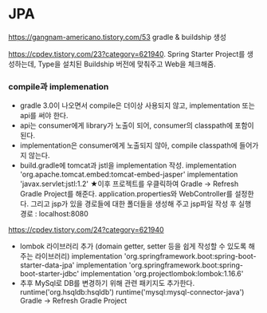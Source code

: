 # JPA

https://gangnam-americano.tistory.com/53
gradle & buildship 생성

https://cpdev.tistory.com/23?category=621940.
Spring Starter Project를 생성하는데, Type을 설치된 Buildship 버전에 맞춰주고
Web을 체크해줌.
### compile과 implemenation
- gradle 3.0이 나오면서 compile은 더이상 사용되지 않고, implementation 또는 api를 써야 한다.
- api는 consumer에게 library가 노출이 되어, consumer의 classpath에 포함이 된다.
- implementation은 consumer에게 노출되지 않아, compile classpath에 들어가지 않는다.
- build.gradle에 tomcat과 jstl을 implementation 작성.
	implementation 'org.apache.tomcat.embed:tomcat-embed-jasper'
	implementation 'javax.servlet:jstl:1.2'
★이후 프로젝트를 우클릭하여 Gradle -> Refresh Gradle Project를 해준다.
application.properties와 WebController를 설정한다.
그리고 jsp가 있을 경로들에 대한 폴더들을 생성해 주고 jsp파일 작성 후 실행
경로 : localhost:8080

https://cpdev.tistory.com/24?category=621940
- lombok 라이브러리 추가 (domain getter, setter 등을 쉽게 작성할 수 있도록 해주는 라이브러리)
	implementation 'org.springframework.boot:spring-boot-starter-data-jpa'
	implementation 'org.springframework.boot:spring-boot-starter-jdbc'
	implementation 'org.projectlombok:lombok:1.16.6'
- 추후 MySql로 DB를 변경하기 위해 관련 패키지도 추가한다.
	runtime('org.hsqldb:hsqldb')
	runtime('mysql:mysql-connector-java')
Gradle -> Refresh Gradle Project

